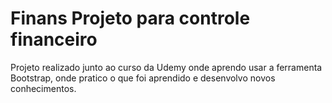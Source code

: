 # Finans Projeto para controle financeiro 

Projeto realizado junto ao curso da Udemy onde aprendo usar a ferramenta Bootstrap,
onde pratico o que foi aprendido e desenvolvo novos conhecimentos.
